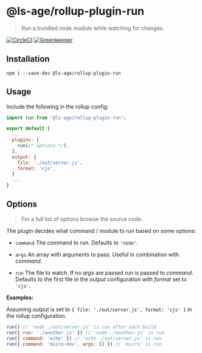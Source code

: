 # @ls-age/rollup-plugin-run

> Run a bundled node module while watching for changes.

[![CircleCI](https://circleci.com/gh/ls-age/rollup-plugin-run.svg?style=svg)](https://circleci.com/gh/ls-age/workflows/rollup-plugin-run/)
[![Greenkeeper](https://badges.greenkeeper.io/ls-age/rollup-plugin-run.svg)](https://greenkeeper.io/)

## Installation

```
npm i --save-dev @ls-age/rollup-plugin-run
```

## Usage

Include the following in the rollup config:

```javascript
import run from '@ls-age/rollup-plugin-run';

export default {
  ...
  plugins: [
    run(/* options */),
  ],
  output: {
    file: './out/server.js',
    format: 'cjs',
  }
  ...
}
```

## Options

> For a full list of options browse the source code.

The plugin decides what command / module to run based on some options:

- `command` The command to run. Defaults to `'node'`.
- `args` An array with arguments to pass. Useful in combination with *command*.

- `run` The file to watch. If no *args* are passed *run* is passed to *command*. Defaults to the first file in the *output* configuration with *format* set to `'cjs'`.

**Examples:**

Assuming *output* is set to `{ file: './out/server.js', format: 'cjs' }` in the rollup configuration.

```javascript
run() // 'node ./out/server.js' is run after each build
run({ run: './another.js' }) // 'node ./another.js' is run
run({ command: 'echo' }) // 'echo ./out/server.js' is run
run({ command: 'micro-dev', args: [] }) // 'micro' is run
```

